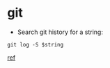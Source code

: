 # git

- Search git history for a string:

```
git log -S $string
```

[ref](https://stackoverflow.com/questions/4468361/search-all-of-git-history-for-a-string)
